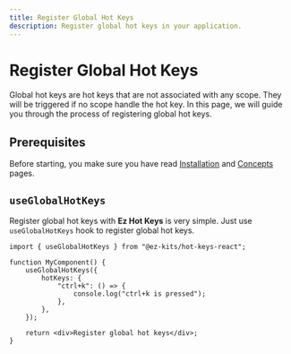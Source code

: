 ```yaml
---
title: Register Global Hot Keys
description: Register global hot keys in your application.
---
```


# Register Global Hot Keys

Global hot keys are hot keys that are not associated with any scope. They will be triggered if no scope handle the hot key. In this page, we will guide you through the process of registering global hot keys.

## Prerequisites

Before starting, you make sure you have read [Installation](/getting-started/installation) and [Concepts](/getting-started/concepts) pages.

## `useGlobalHotKeys`

Register global hot keys with **Ez Hot Keys** is very simple. Just use `useGlobalHotKeys` hook to register global hot keys.

```tsx
import { useGlobalHotKeys } from "@ez-kits/hot-keys-react";

function MyComponent() {
	useGlobalHotKeys({
		hotKeys: {
			"ctrl+k": () => {
				console.log("ctrl+k is pressed");
			},
		},
	});

	return <div>Register global hot keys</div>;
}
```
